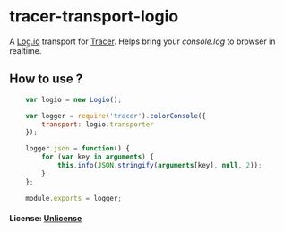 # tracer-transport-logio #


A [Log.io](https://github.com/NarrativeScience/Log.io) transport for [Tracer](https://github.com/baryon/tracer). Helps bring your _console.log_ to browser in realtime.


## How to use ?


``` javascript
	var logio = new Logio();

	var logger = require('tracer').colorConsole({
	    transport: logio.transporter    
	});

	logger.json = function() {
	    for (var key in arguments) {
	        this.info(JSON.stringify(arguments[key], null, 2));
	    }
	};

	module.exports = logger;

```

#### License: [Unlicense](http://unlicense.org/)